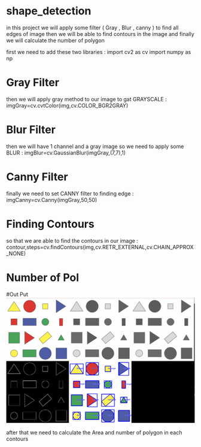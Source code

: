 # shape_detection
in this project we will apply some filter ( Gray , Blur , canny ) to find all edges of image then we will be able to find contours in the image and finally we will calculate the number of polygon

first we need to add these two libraries :
                                            import cv2 as cv
                                            import numpy as np
                                            
                                            

# Gray Filter
then we will apply gray method to our image to gat GRAYSCALE :
imgGray=cv.cvtColor(img,cv.COLOR_BGR2GRAY)

# Blur Filter
then we will have 1 channel and a gray image so we need to apply some BLUR : 
imgBlur=cv.GaussianBlur(imgGray,(7,7),1)

# Canny Filter
finally we need to set CANNY filter to finding edge : 
imgCanny=cv.Canny(imgGray,50,50)

# Finding Contours
so that we are able to find the contours in our image : 
contour,steps=cv.findContours(img,cv.RETR_EXTERNAL,cv.CHAIN_APPROX_NONE)

# Number of Pol

#Out Put
[![Watch Video](https://github.com/mohammadst99/shape_detection/blob/main/test.png)](https://github.com/mohammadst99/shape_detection)


after that we need to calculate the Area and number of polygon in each contours 

 

